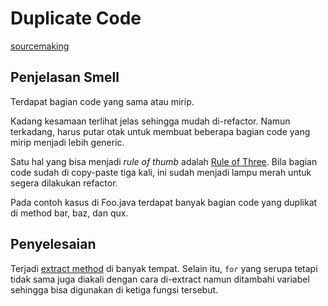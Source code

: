 # Duplicate Code

[sourcemaking](https://sourcemaking.com/refactoring/smells/duplicate-code)

## Penjelasan Smell

Terdapat bagian code yang sama atau mirip.

Kadang kesamaan terlihat jelas sehingga mudah di-refactor. Namun terkadang, harus putar otak untuk membuat beberapa bagian code yang mirip menjadi lebih generic.

Satu hal yang bisa menjadi *rule of thumb* adalah [Rule of Three](https://en.wikipedia.org/wiki/Rule_of_three_(computer_programming)). Bila bagian code sudah di copy-paste tiga kali, ini sudah menjadi lampu merah untuk segera dilakukan refactor.

Pada contoh kasus di <github-url to="before/Foo.java">Foo.java</github-url> terdapat banyak bagian code yang duplikat di method bar, baz, dan qux.

## Penyelesaian

Terjadi [extract method](https://sourcemaking.com/refactoring/extract-method) di banyak tempat. Selain itu, `for` yang serupa tetapi tidak sama juga diakali dengan cara di-extract namun ditambahi variabel sehingga bisa digunakan di ketiga fungsi tersebut.
